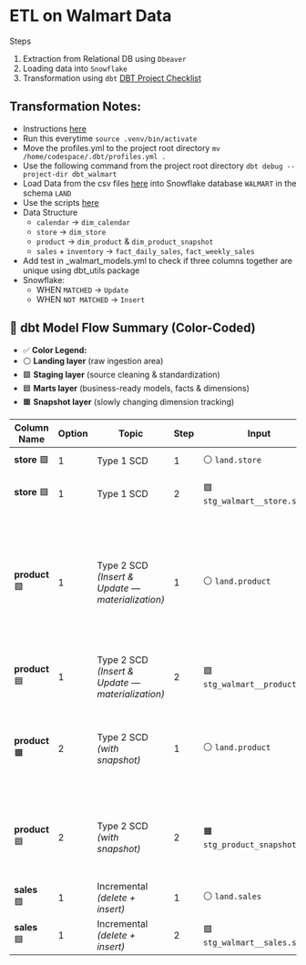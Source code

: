# ETL on Walmart Data
Steps
1. Extraction from Relational DB using `Dbeaver`
1. Loading data into `Snowflake`
1. Transformation using `dbt` [DBT Project Checklist](./dbt_walmart/README.md)

## Transformation Notes:
* Instructions [here](./instructions.ipynb)
* Run this everytime `source .venv/bin/activate`
* Move the profiles.yml to the project root directory `mv /home/codespace/.dbt/profiles.yml .`
* Use the following command from the project root directory `dbt debug --project-dir dbt_walmart`
* Load Data from the csv files [here](https://s3.amazonaws.com/weclouddata/data/data/walmart%20raw%20data.zip) into Snowflake database `WALMART` in the schema `LAND`
* Use the scripts [here](./scripts/loading_and_eda.sql)
* Data Structure
    * `calendar` -> `dim_calendar`
    * `store`    -> `dim_store`
    * `product`  -> `dim_product` & `dim_product_snapshot`
    * `sales` + `inventory` -> `fact_daily_sales`, `fact_weekly_sales`
* Add test in _walmart_models.yml to check if three columns together are unique using dbt_utils package 
* Snowflake:
    * WHEN `MATCHED` -> `Update`
    * WHEN `NOT MATCHED` -> `Insert`

## 🧩 dbt Model Flow Summary (Color-Coded)

* ✅ **Color Legend:**
* ⚪ **Landing layer** (raw ingestion area)
* 🟩 **Staging layer** (source cleaning & standardization)
* 🟦 **Marts layer** (business-ready models, facts & dimensions)
* 🟧 **Snapshot layer** (slowly changing dimension tracking)



| **Column Name**  | **Option**  | **Topic**                                        | **Step** | **Input**                     | **Folder**                  | **Model**                  | **Schema**             | **Transformation**                                                                          | **Notes**                                                                                                                                                                      |
| ---------------- | ----------- | ------------------------------------------------ | -------- | ----------------------------- | --------------------------- | -------------------------- | ---------------------- | ------------------------------------------------------------------------------------------- | ------------------------------------------------------------------------------------------------------------------------------------------------------------------------------ |
| **store** 🟩    | 1           | Type 1 SCD                                       | 1        | ⚪ `land.store`               | 🟩 `models/staging/walmart` | `stg_walmart__store.sql`   | `land` *(View)*        | —                                                                                           | —                                                                                                                                                                              |
| **store** 🟦    | 1           | Type 1 SCD                                       | 2        | 🟩 `stg_walmart__store.sql`   | 🟦 `models/mart`            | `dim_store.sql`            | `enterprise` *(Table)* | `materialized='incremental'`, `strategy='merge'`, `unique_key` = primary key                | —                                                                                                                                                                              |
| **product** 🟩  | 1           | Type 2 SCD *(Insert & Update — materialization)* | 1        | ⚪ `land.product`             | 🟩 `models/staging/walmart` | `stg_walmart__product.sql` | `land` *(Table)*       | `materialized='incremental'`, `strategy='merge'`, `unique_key` = all columns + `start_date` | Incremental models can only be **tables**. Matches on all columns and appends changes while keeping old records. Remove `unique` test on `prod_key` since we maintain history. |
| **product** 🟦  | 1           | Type 2 SCD *(Insert & Update — materialization)* | 2        | 🟩 `stg_walmart__product.sql` | 🟦 `models/mart`            | `dim_product.sql`          | `enterprise` *(Table)* | Uses `lag()` + `deactivate_date` + `active_status`                                          | Adds columns `deactivate_date` & `active_status`.                                                                                                                              |
| **product** 🟧  | 2           | Type 2 SCD *(with snapshot)*                     | 1        | ⚪ `land.product`             | 🟧 `snapshots`              | `stg_product_snapshot.sql` | `snapshots` *(Table)*  | Uses `snapshot` macro; `strategy='check'`, `unique_key=prod_key`, `check_cols='all'`        | Appends changes while keeping old records. dbt auto-generates `DBT_UPDATED_AT`, `DBT_VALID_FROM`, `DBT_VALID_TO`.                                                              |
| **product** 🟦  | 2           | Type 2 SCD *(with snapshot)*                     | 2        | 🟧 `stg_product_snapshot.sql` | 🟦 `models/mart`            | `dim_product_snapshot.sql` | `enterprise` *(Table)* | Renames columns + derives active flag using `IFF(dbt_valid_to IS NULL, TRUE, FALSE)`        | Renames `DBT_VALID_FROM` → `start_date`, `DBT_VALID_TO` → `deactivated_date`, adds `active_status`.                                                                            |
| **sales** 🟩    | 1           | Incremental *(delete + insert)*                  | 1        | ⚪ `land.sales`               | 🟩 `models/staging/walmart` | `stg_walmart__sales.sql`   | `land` *(View)*        | —                                                                                           | —                                                                                                                                                                              |
| **sales** 🟦    | 1           | Incremental *(delete + insert)*                  | 2        | 🟩 `stg_walmart__sales.sql`   | 🟦 `models/mart`            | `fact_daily_sales.sql`     | `enterprise` *(Table)* | Aggregates only rows greater than max date in existing sales table                          | —                                                                                                                                                                              |
